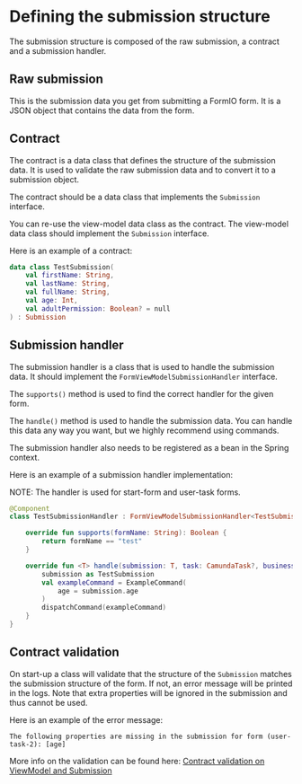 # Defining the submission structure

The submission structure is composed of the raw submission, a contract and a submission handler.

## Raw submission
This is the submission data you get from submitting a FormIO form. It is a JSON object that contains the data from the form.

## Contract
The contract is a data class that defines the structure of the submission data. It is used to validate the raw submission data and to convert it to a submission object.

The contract should be a data class that implements the `Submission` interface.

You can re-use the view-model data class as the contract. The view-model data class should implement the `Submission` interface.

Here is an example of a contract:

```kotlin
data class TestSubmission(
    val firstName: String,
    val lastName: String,
    val fullName: String,
    val age: Int,
    val adultPermission: Boolean? = null
) : Submission
```

## Submission handler
The submission handler is a class that is used to handle the submission data. It should implement the `FormViewModelSubmissionHandler` interface.

The `supports()` method is used to find the correct handler for the given form.

The `handle()` method is used to handle the submission data. You can handle this data any way you want, but we highly recommend using commands.

The submission handler also needs to be registered as a bean in the Spring context.

Here is an example of a submission handler implementation:

NOTE: The handler is used for start-form and user-task forms.
```kotlin
@Component
class TestSubmissionHandler : FormViewModelSubmissionHandler<TestSubmission> {

    override fun supports(formName: String): Boolean {
        return formName == "test"
    }

    override fun <T> handle(submission: T, task: CamundaTask?, businessKey: String) {
        submission as TestSubmission
        val exampleCommand = ExampleCommand(
            age = submission.age
        )
        dispatchCommand(exampleCommand)
    }
}
```

## Contract validation
On start-up a class will validate that the structure of the `Submission` matches the submission structure of the form. If not, an error message will be printed in the logs. Note that extra properties will be ignored in the submission and thus cannot be used.

Here is an example of the error message:
```
The following properties are missing in the submission for form (user-task-2): [age]
```

More info on the validation can be found here: [Contract validation on ViewModel and Submission](contract-validation.md)
